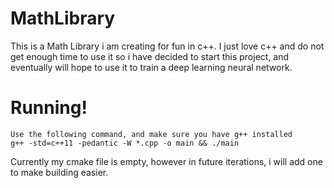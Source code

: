# MathLibrary

This is a Math Library i am creating for fun in c++. I just love c++ and do not get enough time to use it so i have decided to start this project, and eventually will hope to use it to train a deep learning neural network.

# Running!
    Use the following command, and make sure you have g++ installed
    g++ -std=c++11 -pedantic -W *.cpp -o main && ./main
    
   Currently my cmake file is empty, however in future iterations, i will add one to make building easier.
